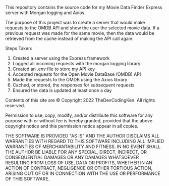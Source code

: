 This repository contains the source code for my Movie Data Finder Express server with Morgan logging and Axios.

The purpose of this project was to create a server that would make requests to the OMDB API and show the user the selected movie data. If a previous request was made for the same movie, then the data would be retrieved from the cache instead of making the API call again.

Steps Taken:

1. Created a server using the Express framework
2. Logged all incoming requests with the morgan logging library
3. Created an .env file to store my API key
4. Accepted requests for the Open Movie DataBase (OMDB) API
5. Made the requests to the OMDB using the Axios library
6. Cached, or stored, the responses for subsequent requests
7. Ensured the data is updated at least once a day

Contents of this site are © Copyright 2022 TheDevCodingKen. All rights reserved.

Permission to use, copy, modify, and/or distribute this software for any purpose with or without fee is hereby granted, provided that the above copyright notice and this permission notice appear in all copies.

THE SOFTWARE IS PROVIDED "AS IS" AND THE AUTHOR DISCLAIMS ALL WARRANTIES WITH REGARD TO THIS SOFTWARE INCLUDING ALL IMPLIED WARRANTIES OF MERCHANTABILITY AND FITNESS. IN NO EVENT SHALL THE AUTHOR BE LIABLE FOR ANY SPECIAL, DIRECT, INDIRECT, OR CONSEQUENTIAL DAMAGES OR ANY DAMAGES WHATSOEVER RESULTING FROM LOSS OF USE, DATA OR PROFITS, WHETHER IN AN ACTION OF CONTRACT, NEGLIGENCE OR OTHER TORTIOUS ACTION, ARISING OUT OF OR IN CONNECTION WITH THE USE OR PERFORMANCE OF THIS SOFTWARE.
